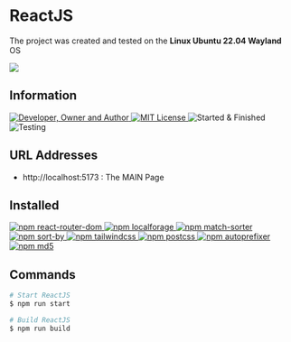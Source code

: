 # ReactJS
The project was created and tested on the **Linux Ubuntu 22.04 Wayland** OS

![](result.gif)

## Information
<div id="information" align="left">
  <a href="https://github.com/MoguchiyDD" target="_blank">
    <img alt="Developer, Owner and Author" src="https://img.shields.io/badge/Developer,%20Owner%20and%20Author-МогучийДД%20(MoguchiyDD)-FF4F1E?style=for-the-badge" />
  </a>
  <a href="../../../LICENSE" target="_blank">
    <img alt="MIT License" src="https://img.shields.io/badge/License-MIT%20License-6A1B9A?style=for-the-badge" />
  </a>
  <img alt="Started & Finished" src="https://img.shields.io/badge/Started%20&%20Finished-2024.02.29%20/%202024.03.~~-F9A825?style=for-the-badge" />
  <img alt="Testing" src="https://img.shields.io/badge/Testing-Google%20Chrome%20and%20Firefox-2E7D32?style=for-the-badge" />
</div>

## URL Addresses
- http://localhost:5173 : The MAIN Page

## Installed
<div id="installed" align="left">
<a href="https://www.npmjs.com/package/react-router-dom" target="_blank">
    <img alt="npm react-router-dom" src="https://img.shields.io/badge/npm-react--router--dom-FAFAFA?style=for-the-badge" />
  </a>
  <a href="https://www.npmjs.com/package/localforage" target="_blank">
    <img alt="npm localforage" src="https://img.shields.io/badge/npm-localforage-FAFAFA?style=for-the-badge" />
  </a>
  <a href="https://www.npmjs.com/package/match-sorter" target="_blank">
    <img alt="npm match-sorter" src="https://img.shields.io/badge/npm-match--sorter-FAFAFA?style=for-the-badge" />
  </a>
  <a href="https://www.npmjs.com/package/sort-by" target="_blank">
    <img alt="npm sort-by" src="https://img.shields.io/badge/npm-sort--by-FAFAFA?style=for-the-badge" />
  </a>
  <a href="https://www.npmjs.com/package/tailwindcss" target="_blank">
    <img alt="npm tailwindcss" src="https://img.shields.io/badge/npm-tailwindcss-FAFAFA?style=for-the-badge" />
  </a>
  <a href="https://www.npmjs.com/package/postcss" target="_blank">
    <img alt="npm postcss" src="https://img.shields.io/badge/npm-postcss-FAFAFA?style=for-the-badge" />
  </a>
  <a href="https://www.npmjs.com/package/autoprefixer" target="_blank">
    <img alt="npm autoprefixer" src="https://img.shields.io/badge/npm-autoprefixer-FAFAFA?style=for-the-badge" />
  </a>
  <a href="https://www.npmjs.com/package/md5" target="_blank">
    <img alt="npm md5" src="https://img.shields.io/badge/npm-md5-FAFAFA?style=for-the-badge" />
  </a>
</div>

## Commands
```Bash
# Start ReactJS
$ npm run start

# Build ReactJS
$ npm run build
```
